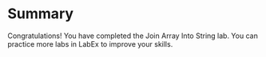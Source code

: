 # Summary

Congratulations! You have completed the Join Array Into String lab. You can practice more labs in LabEx to improve your skills.

